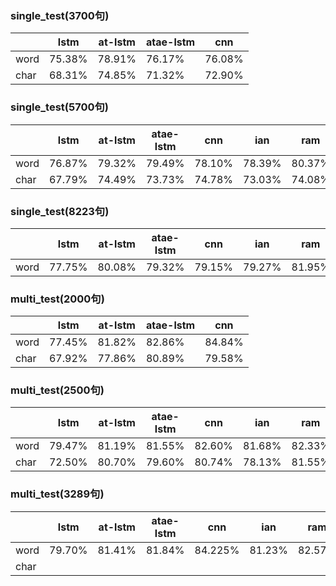 ### single_test(3700句)
|   |lstm|at-lstm|atae-lstm|cnn|
|-|-|-|-|-|
|word|75.38%|78.91%|76.17%|76.08%|
|char|68.31%|74.85%|71.32%|72.90%|

### single_test(5700句)
|   |lstm|at-lstm|atae-lstm|cnn|ian|ram|
|-|-|-|-|-|-|-|
|word|76.87%|79.32%|79.49%|78.10%|78.39%|80.37%|
|char|67.79%|74.49%|73.73%|74.78%|73.03%|74.08%|

### single_test(8223句)
|   |lstm|at-lstm|atae-lstm|cnn|ian|ram|
|-|-|-|-|-|-|-|
|word| 77.75% | 80.08% | 79.32% | 79.15% | 79.27% | 81.95% |

### multi_test(2000句)
|    |lstm|at-lstm|atae-lstm|cnn|
|-|-|-|-|-|
|word| 77.45% | 81.82% | 82.86% |84.84%|
|char| 67.92% | 77.86% | 80.89% |79.58%|
### multi_test(2500句)
|    |lstm|at-lstm|atae-lstm|cnn|ian|ram|
|-|-|-|-|-|-|-|
|word| 79.47% | 81.19% | 81.55% |82.60%|81.68%|82.33%|
|char| 72.50% | 80.70% | 79.60% |80.74%|78.13%|81.55%|

### multi_test(3289句)
|    |lstm|at-lstm|atae-lstm|cnn|ian|ram|
|-|-|-|-|-|-|-|
|word| 79.70% |81.41% | 81.84% | 84.225% | 81.23% | 82.57% |
|char|  |  | | | | |

